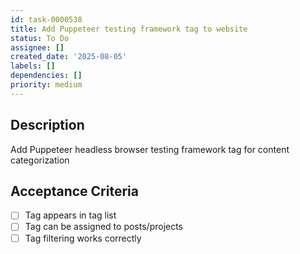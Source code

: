 ```yaml
---
id: task-0000538
title: Add Puppeteer testing framework tag to website
status: To Do
assignee: []
created_date: '2025-08-05'
labels: []
dependencies: []
priority: medium
---
```


## Description

Add Puppeteer headless browser testing framework tag for content categorization

## Acceptance Criteria

- [ ] Tag appears in tag list
- [ ] Tag can be assigned to posts/projects
- [ ] Tag filtering works correctly
